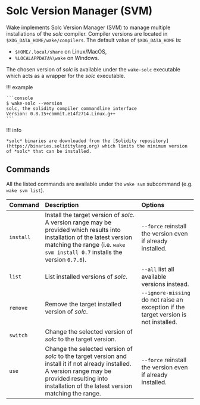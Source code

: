 # Solc Version Manager (SVM)

Wake implements Solc Version Manager (SVM) to manage multiple installations of the *solc* compiler. Compiler versions are located in
`$XDG_DATA_HOME/wake/compilers`. The default value of `$XDG_DATA_HOME` is:

- `$HOME/.local/share` on Linux/MacOS,
- `%LOCALAPPDATA%\wake` on Windows.

The chosen version of *solc* is available under the `wake-solc` executable which acts as a wrapper for the *solc* executable.

!!! example

    ```console
    $ wake-solc --version
    solc, the solidity compiler commandline interface
    Version: 0.8.15+commit.e14f2714.Linux.g++
    ```

!!! info

    *solc* binaries are downloaded from the [Solidity repository](https://binaries.soliditylang.org) which limits the minimum version of *solc* that can be installed.

## Commands

All the listed commands are available under the `wake svm` subcommand (e.g. `wake svm list`).

| Command   | Description                                                                                                                                                                                                | Options                                                                               |
|:----------|:-----------------------------------------------------------------------------------------------------------------------------------------------------------------------------------------------------------|:--------------------------------------------------------------------------------------|
| `install` | Install the target version of *solc*. A version range may be provided which results into installation of the latest version matching the range (i.e. `wake svm install 0.7` installs the version `0.7.6`). | `--force` reinstall the version even if already installed.                            |
| `list`    | List installed versions of *solc*.                                                                                                                                                                         | `--all` list all available versions instead.                                          |
| `remove`  | Remove the target installed version of *solc*.                                                                                                                                                             | `--ignore-missing` do not raise an exception if the target  version is not installed. |
| `switch`  | Change the selected version of *solc* to the target version.                                                                                                                                               |                                                                                       |
| `use`     | Change the selected version of *solc* to the target version and install it if not already installed. A version range may be provided resulting into installation of the latest version matching the range. | `--force` reinstall the version even if already installed.                            |
